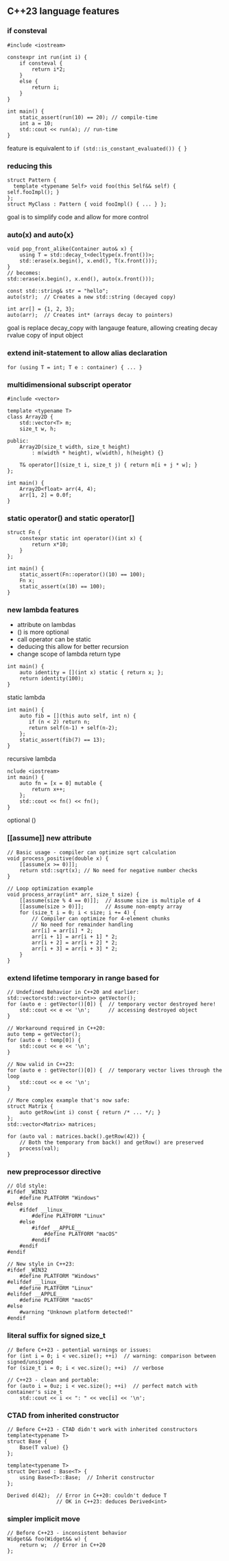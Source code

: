 ## C++23 language features

### if consteval

```
#include <iostream>
 
constexpr int run(int i) {
    if consteval {
        return i*2;
    }
    else {
        return i;
    }
}
 
int main() {
    static_assert(run(10) == 20); // compile-time
    int a = 10;
    std::cout << run(a); // run-time
}
```

feature is equivalent to `if (std::is_constant_evaluated()) { }`

### reducing this

```
struct Pattern {
  template <typename Self> void foo(this Self&& self) { self.fooImpl(); }
};
struct MyClass : Pattern { void fooImpl() { ... } };
```

goal is to simplify code and allow for more control

### auto(x) and auto{x}

```
void pop_front_alike(Container auto& x) {
    using T = std::decay_t<decltype(x.front())>;
    std::erase(x.begin(), x.end(), T(x.front()));
}
// becomes:
std::erase(x.begin(), x.end(), auto(x.front()));

const std::string& str = "hello";
auto(str);  // Creates a new std::string (decayed copy)

int arr[] = {1, 2, 3};
auto(arr);  // Creates int* (arrays decay to pointers)
```

goal is replace decay_copy with langauge feature, allowing creating decay rvalue copy of input object

### extend init-statement to allow alias declaration

```
for (using T = int; T e : container) { ... }
```

### multidimensional subscript operator

```
#include <vector>
 
template <typename T>
class Array2D {
    std::vector<T> m;
    size_t w, h;

public:
    Array2D(size_t width, size_t height)
        : m(width * height), w(width), h(height) {}

    T& operator[](size_t i, size_t j) { return m[i + j * w]; }
};

int main() {
    Array2D<float> arr(4, 4);
    arr[1, 2] = 0.0f;
}
```

### static operator() and static operator[]

```
struct Fn {
    constexpr static int operator()(int x) {
        return x*10;
    }
};

int main() {
    static_assert(Fn::operator()(10) == 100);
    Fn x;
    static_assert(x(10) == 100);
}
```

### new lambda features

* attribute on lambdas
* () is more optional 
* call operator can be static
* deducing this allow for better recursion
* change scope of lambda return type

```
int main() {
    auto identity = [](int x) static { return x; };
    return identity(100);
}
```

static lambda

```
int main() {
    auto fib = [](this auto self, int n) {
       if (n < 2) return n;
       return self(n-1) + self(n-2);
    };
    static_assert(fib(7) == 13);
}
```

recursive lambda

```
nclude <iostream>
int main() {
    auto fn = [x = 0] mutable {
        return x++;
    };
    std::cout << fn() << fn();
}
```

optional ()

### [[assume]] new attribute

```
// Basic usage - compiler can optimize sqrt calculation
void process_positive(double x) {
    [[assume(x >= 0)]];
    return std::sqrt(x); // No need for negative number checks
}

// Loop optimization example
void process_array(int* arr, size_t size) {
    [[assume(size % 4 == 0)]];  // Assume size is multiple of 4
    [[assume(size > 0)]];       // Assume non-empty array
    for (size_t i = 0; i < size; i += 4) {
        // Compiler can optimize for 4-element chunks
        // No need for remainder handling
        arr[i] = arr[i] * 2;
        arr[i + 1] = arr[i + 1] * 2;
        arr[i + 2] = arr[i + 2] * 2;
        arr[i + 3] = arr[i + 3] * 2;
    }
}
```

### extend lifetime temporary in range based for

```
// Undefined Behavior in C++20 and earlier:
std::vector<std::vector<int>> getVector();
for (auto e : getVector()[0]) {  // temporary vector destroyed here!
    std::cout << e << '\n';      // accessing destroyed object
}

// Workaround required in C++20:
auto temp = getVector();
for (auto e : temp[0]) {
    std::cout << e << '\n';
}
```

```
// Now valid in C++23:
for (auto e : getVector()[0]) {  // temporary vector lives through the loop
    std::cout << e << '\n';
}

// More complex example that's now safe:
struct Matrix {
    auto getRow(int i) const { return /* ... */; }
};
std::vector<Matrix> matrices;

for (auto val : matrices.back().getRow(42)) {
    // Both the temporary from back() and getRow() are preserved
    process(val);
}
```

### new preprocessor directive

```
// Old style:
#ifdef _WIN32
    #define PLATFORM "Windows"
#else
    #ifdef __linux__
        #define PLATFORM "Linux"
    #else
        #ifdef __APPLE__
            #define PLATFORM "macOS"
        #endif
    #endif
#endif

// New style in C++23:
#ifdef _WIN32
    #define PLATFORM "Windows"
#elifdef __linux__
    #define PLATFORM "Linux"
#elifdef __APPLE__
    #define PLATFORM "macOS"
#else
    #warning "Unknown platform detected!"
#endif
```

### literal suffix for signed size_t

```
// Before C++23 - potential warnings or issues:
for (int i = 0; i < vec.size(); ++i)  // warning: comparison between signed/unsigned
for (size_t i = 0; i < vec.size(); ++i)  // verbose

// C++23 - clean and portable:
for (auto i = 0uz; i < vec.size(); ++i)  // perfect match with container's size_t
    std::cout << i << ": " << vec[i] << '\n';
```

### CTAD from inherited constructor

```
// Before C++23 - CTAD didn't work with inherited constructors
template<typename T>
struct Base {
    Base(T value) {}
};

template<typename T>
struct Derived : Base<T> {
    using Base<T>::Base;  // Inherit constructor
};

Derived d(42);  // Error in C++20: couldn't deduce T
                // OK in C++23: deduces Derived<int>
```

### simpler implicit move

```
// Before C++23 - inconsistent behavior
Widget&& foo(Widget&& w) {
    return w;  // Error in C++20
};
```
